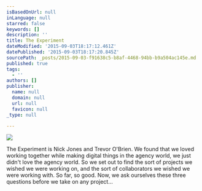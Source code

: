 ```yaml
---
isBasedOnUrl: null
inLanguage: null
starred: false
keywords: []
description: ''
title: The Experiment
dateModified: '2015-09-03T18:17:12.461Z'
datePublished: '2015-09-03T18:17:20.845Z'
sourcePath: _posts/2015-09-03-f91638c5-b8af-4468-94bb-b9a504ac145e.md
published: true
tags:
  - ''
authors: []
publisher:
  name: null
  domain: null
  url: null
  favicon: null
_type: null

---
```

![](https://the-grid-user-content.s3-us-west-2.amazonaws.com/046eeb38-56e3-4eba-8f3b-81bc4ce0c063.png)

The Experiment is Nick Jones and Trevor O'Brien. We found that we loved working together while making digital things in the agency world, we just didn't love the agency world. So we set out to find the sort of projects we wished we were working on, and the sort of collaborators we wished we were working with. So far, so good. Now, we ask ourselves these three questions before we take on any project...